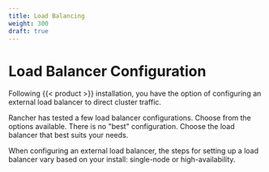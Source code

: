 ```yaml
---
title: Load Balancing
weight: 300
draft: true
---
```


# Load Balancer Configuration

Following {{< product >}} installation, you have the option of configuring an external load balancer to direct cluster traffic.

Rancher has tested a few load balancer configurations. Choose from the options available. There is no "best" configuration. Choose the load balancer that best suits your needs.

When configuring an external load balancer, the steps for setting up a load balancer vary based on your install: single-node or high-availability.
